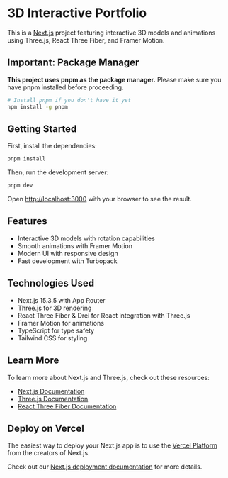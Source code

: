 # 3D Interactive Portfolio

This is a [Next.js](https://nextjs.org) project featuring interactive 3D models and animations using Three.js, React Three Fiber, and Framer Motion.

## Important: Package Manager

**This project uses pnpm as the package manager.** Please make sure you have pnpm installed before proceeding.

```bash
# Install pnpm if you don't have it yet
npm install -g pnpm
```

## Getting Started

First, install the dependencies:

```bash
pnpm install
```

Then, run the development server:

```bash
pnpm dev
```

Open [http://localhost:3000](http://localhost:3000) with your browser to see the result.

## Features

- Interactive 3D models with rotation capabilities
- Smooth animations with Framer Motion
- Modern UI with responsive design
- Fast development with Turbopack

## Technologies Used

- Next.js 15.3.5 with App Router
- Three.js for 3D rendering
- React Three Fiber & Drei for React integration with Three.js
- Framer Motion for animations
- TypeScript for type safety
- Tailwind CSS for styling

## Learn More

To learn more about Next.js and Three.js, check out these resources:

- [Next.js Documentation](https://nextjs.org/docs)
- [Three.js Documentation](https://threejs.org/docs/)
- [React Three Fiber Documentation](https://docs.pmnd.rs/react-three-fiber)

## Deploy on Vercel

The easiest way to deploy your Next.js app is to use the [Vercel Platform](https://vercel.com/new) from the creators of Next.js.

Check out our [Next.js deployment documentation](https://nextjs.org/docs/app/building-your-application/deploying) for more details.
